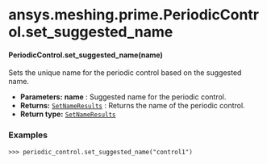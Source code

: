 # ansys.meshing.prime.PeriodicControl.set_suggested_name

<a id="ansys.meshing.prime.PeriodicControl.set_suggested_name"></a>

#### PeriodicControl.set_suggested_name(name)

Sets the unique name for the periodic control based on the suggested name.

* **Parameters:**
  **name**
  : Suggested name for the periodic control.
* **Returns:**
  [`SetNameResults`](ansys.meshing.prime.SetNameResults.md#ansys.meshing.prime.SetNameResults)
  : Returns the name of the periodic control.
* **Return type:**
  [`SetNameResults`](ansys.meshing.prime.SetNameResults.md#ansys.meshing.prime.SetNameResults)

### Examples

```pycon
>>> periodic_control.set_suggested_name("control1")
```

<!-- !! processed by numpydoc !! -->
